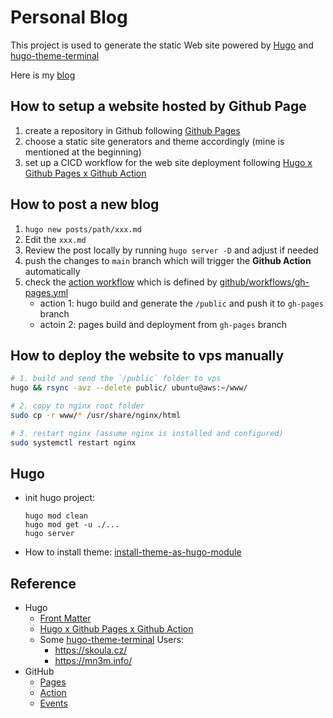 # Personal Blog

This project is used to generate the static Web site powered by [Hugo](https://gohugo.io/) and [hugo-theme-terminal](https://github.com/panr/hugo-theme-terminal)

Here is my [blog](https://jinying-che.github.io/)

## How to setup a website hosted by Github Page
1. create a repository in Github following [Github Pages](https://pages.github.com/)
2. choose a static site generators and theme accordingly (mine is mentioned at the beginning)
3. set up a CICD workflow for the web site deployment following [Hugo x Github Pages x Github Action](https://gohugo.io/hosting-and-deployment/hosting-on-github/) 

## How to post a new blog
1. `hugo new posts/path/xxx.md`
2. Edit the `xxx.md` 
3. Review the post locally by running `hugo server -D` and adjust if needed
4. push the changes to `main` branch which will trigger the **Github Action** automatically
5. check the [action workflow](https://github.com/jinying-che/jinying-che.github.io/actions) which is defined by [github/workflows/gh-pages.yml](github/workflows/gh-pages.yml)
	- action 1: hugo build and generate the `/public` and push it to `gh-pages` branch
	- actoin 2: pages build and deployment from `gh-pages` branch

## How to deploy the website to vps manually 
```bash
# 1. build and send the `/public` folder to vps
hugo && rsync -avz --delete public/ ubuntu@aws:~/www/

# 2. copy to nginx root folder
sudo cp -r www/* /usr/share/nginx/html

# 3. restart nginx (assume nginx is installed and configured)
sudo systemctl restart nginx
```

## Hugo 
- init hugo project: 
  ```
  hugo mod clean
  hugo mod get -u ./...
  hugo server
  ```

- How to install theme: [install-theme-as-hugo-module](https://github.com/panr/hugo-theme-terminal#install-theme-as-hugo-module)

## Reference
- Hugo
	- [Front Matter](https://gohugo.io/content-management/front-matter/#example)
	- [Hugo x Github Pages x Github Action](https://gohugo.io/hosting-and-deployment/hosting-on-github/)
	- Some [hugo-theme-terminal](https://github.com/panr/hugo-theme-terminal) Users:
		- https://skoula.cz/
		- https://mn3m.info/
- GitHub
	- [Pages](https://pages.github.com/)
	- [Action](https://docs.github.com/en/actions/quickstart)
	- [Events](https://docs.github.com/en/actions/using-workflows/events-that-trigger-workflows#push)

